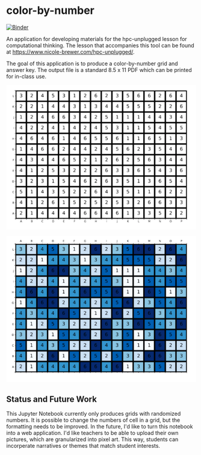 # color-by-number

[![Binder](https://mybinder.org/badge_logo.svg)](https://mybinder.org/v2/gh/nicole-brewer/color-by-number/HEAD?labpath=color_by_number.ipynb)

An application for developing materials for the hpc-unplugged lesson for computational thinking. The lesson that accompanies this tool can be found at https://www.nicole-brewer.com/hpc-unplugged/.

The goal of this application is to produce a color-by-number grid and answer key. The output file is a standard 8.5 x 11 PDF which can be printed for in-class use.

![Color by number grid](color_by_number.png?raw=true "Color by number")

![Answer key](color_by_number_key.png?raw=true "Answer keyr")

## Status and Future Work

This Jupyter Notebook currently only produces grids with randomized numbers. It is possible to change the numbers of cell in a grid, but the formatting needs to be improved. In the future, I'd like to turn this notebook into a web application. I'd like teachers to be able to upload their own pictures, which are granularized into pixel art. This way, students can incorperate narratives or themes that match student interests. 
